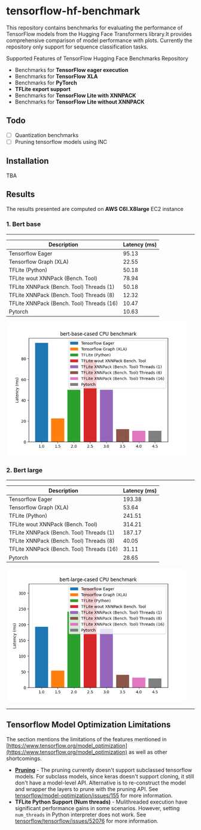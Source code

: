 # tensorflow-hf-benchmark

This repository contains benchmarks for evaluating the performance of TensorFlow models from the Hugging Face Transformers library.It provides comprehensive comparison of model performance with plots. Currently the repository only support for sequence classification tasks.

Supported Features of TensorFlow Hugging Face Benchmarks Repository

* Benchmarks for **TensorFlow eager execution**
* Benchmarks for **TensorFlow XLA**
* Benchmarks for **PyTorch**
* **TFLite export support**
* Benchmarks for **TensorFlow Lite with XNNPACK**
* Benchmarks for **TensorFlow Lite without XNNPACK**

## Todo
* [ ] Quantization benchmarks
* [ ] Pruning tensorflow models using INC

## Installation

TBA

## Results
The results presented are computed on **AWS C6I.X8large** EC2 instance

### 1. Bert base
-------------------------


| Description | Latency (ms) |
| --- | --- |
| Tensorflow Eager  | 95.13 |
| Tensorflow Graph (XLA) | 22.55 |
| TFLite (Python) | 50.18 |
| TFLite wout XNNPack (Bench. Tool) | 78.94 |
| TFLite XNNPack (Bench. Tool) Threads (1) | 50.18|
| TFLite XNNPack (Bench. Tool) Threads (8) | 12.32 |
| TFLite XNNPack (Bench. Tool) Threads (16) | 10.47 |
| Pytorch | 10.63 |

<p>
  <img src="plots/bert-base-cased_benchmark.png" width=480>
</p>


### 2. Bert large
-------------------------

| Description | Latency (ms) |
| --- | --- |
| Tensorflow Eager  | 193.38 |
| Tensorflow Graph (XLA) | 53.64 |
| TFLite (Python) | 241.51 |
| TFLite wout XNNPack (Bench. Tool) | 314.21 |
| TFLite XNNPack (Bench. Tool) Threads (1) | 187.17|
| TFLite XNNPack (Bench. Tool) Threads (8) | 40.05 |
| TFLite XNNPack (Bench. Tool) Threads (16) | 31.11 |
| Pytorch | 28.65 |


<p>
  <img src="plots/bert-large-cased_benchmark.png" width=480>
</p>

-------------------------


## Tensorflow Model Optimization Limitations
The section mentions the limitations of the features mentioned in [https://www.tensorflow.org/model_optimization](https://www.tensorflow.org/model_optimization) as well as other shortcomings.

* [**Pruning**](https://www.tensorflow.org/model_optimization/guide/pruning) - The pruning currently doesn't support subclassed tensorflow models.
For subclass models, since keras doesn't support cloning, it still don't have a model-level API. Alternative is to re-construct the model and wrapper the layers to prune with the pruning API. See [tensorflow/model-optimization/issues/155](https://github.com/tensorflow/model-optimization/issues/155) for more information.
* **TFLite Python Support (Num threads)** - Mulithreaded execution have significant performance gains in some scenarios. However, setting `num_threads` in Python interpreter does not work. See [tensorflow/tensorflow/issues/52076](https://github.com/tensorflow/tensorflow/issues/52076) for more information.

